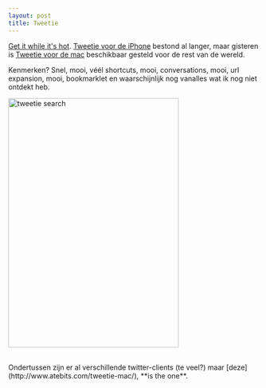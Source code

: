 ```yaml
---
layout: post
title: Tweetie
---
```

[Get it while it's hot](http://www.atebits.com/tweetie-mac/). [Tweetie voor de iPhone](http://www.atebits.com/tweetie-iphone/) bestond al langer, maar gisteren is [Tweetie voor de mac](http://www.atebits.com/tweetie-mac/) beschikbaar gesteld voor de rest van de wereld.

Kenmerken? Snel, mooi, véél shortcuts, mooi, conversations, mooi, url expansion, mooi, bookmarklet en waarschijnlijk nog vanalles wat ik nog niet ontdekt heb.

<a href="http://www.flickr.com/photos/atog/3462859585/" title="tweetie search by atog, on Flickr"><img src="http://farm4.static.flickr.com/3618/3462859585_25253dd17d.jpg" width="342" height="500" alt="tweetie search" /></a>

<div style="clear:both">&nbsp;</div>
Ondertussen zijn er al verschillende twitter-clients (te veel?) maar [deze](http://www.atebits.com/tweetie-mac/), **is the one**.